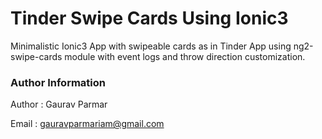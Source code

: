 Tinder Swipe Cards Using Ionic3
================================

Minimalistic Ionic3 App with swipeable cards as in Tinder App using ng2-swipe-cards module with event logs and throw direction customization. 

### Author Information ###

Author : Gaurav Parmar

Email : gauravparmariam@gmail.com


